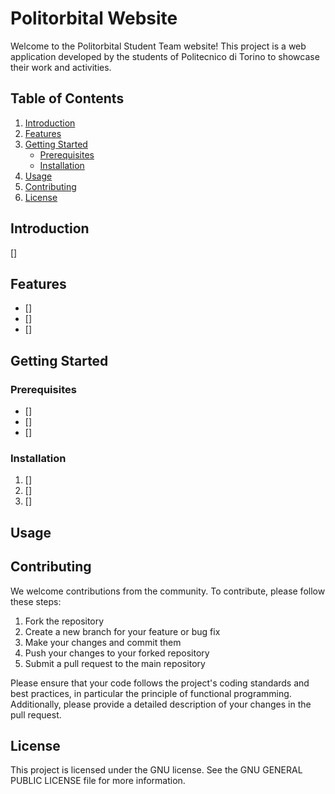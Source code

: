 # Politorbital Website

Welcome to the Politorbital Student Team website! This project is a web application developed by the students of Politecnico di Torino to showcase their work and activities.

## Table of Contents
1. [Introduction](#introduction)
2. [Features](#features)
3. [Getting Started](#getting-started)
   - [Prerequisites](#prerequisites)
   - [Installation](#installation)
4. [Usage](#usage)
5. [Contributing](#contributing)
6. [License](#license)

## Introduction
[]

## Features
- []
- []
- []

## Getting Started

### Prerequisites
- []
- []
- []

### Installation
1. []
2. []
3. []

## Usage

## Contributing
We welcome contributions from the community. To contribute, please follow these steps:

1. Fork the repository
2. Create a new branch for your feature or bug fix
3. Make your changes and commit them
4. Push your changes to your forked repository
5. Submit a pull request to the main repository

Please ensure that your code follows the project's coding standards and best practices, in particular the principle of functional programming. Additionally, please provide a detailed description of your changes in the pull request.

## License
This project is licensed under the GNU license. See the GNU GENERAL PUBLIC LICENSE file for more information.